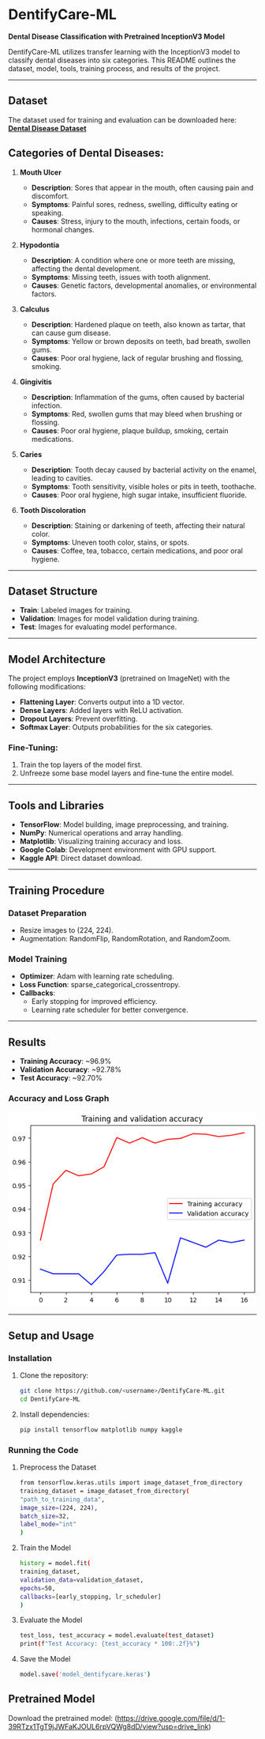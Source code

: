 # DentifyCare-ML  
**Dental Disease Classification with Pretrained InceptionV3 Model**  

DentifyCare-ML utilizes transfer learning with the InceptionV3 model to classify dental diseases into six categories. This README outlines the dataset, model, tools, training process, and results of the project.  

---

## Dataset  
The dataset used for training and evaluation can be downloaded here:  
[**Dental Disease Dataset**](https://drive.google.com/drive/folders/139hFbLExoB3QEQeYFJRJw_zQt9yjXLE1?usp=sharing)  

 
## Categories of Dental Diseases:  
1. **Mouth Ulcer**  
   - **Description**: Sores that appear in the mouth, often causing pain and discomfort.  
   - **Symptoms**: Painful sores, redness, swelling, difficulty eating or speaking.  
   - **Causes**: Stress, injury to the mouth, infections, certain foods, or hormonal changes.  

2. **Hypodontia**  
   - **Description**: A condition where one or more teeth are missing, affecting the dental development.  
   - **Symptoms**: Missing teeth, issues with tooth alignment.  
   - **Causes**: Genetic factors, developmental anomalies, or environmental factors.  

3. **Calculus**  
   - **Description**: Hardened plaque on teeth, also known as tartar, that can cause gum disease.  
   - **Symptoms**: Yellow or brown deposits on teeth, bad breath, swollen gums.  
   - **Causes**: Poor oral hygiene, lack of regular brushing and flossing, smoking.  

4. **Gingivitis**  
   - **Description**: Inflammation of the gums, often caused by bacterial infection.  
   - **Symptoms**: Red, swollen gums that may bleed when brushing or flossing.  
   - **Causes**: Poor oral hygiene, plaque buildup, smoking, certain medications.  

5. **Caries**  
   - **Description**: Tooth decay caused by bacterial activity on the enamel, leading to cavities.  
   - **Symptoms**: Tooth sensitivity, visible holes or pits in teeth, toothache.  
   - **Causes**: Poor oral hygiene, high sugar intake, insufficient fluoride.  

6. **Tooth Discoloration**  
   - **Description**: Staining or darkening of teeth, affecting their natural color.  
   - **Symptoms**: Uneven tooth color, stains, or spots.  
   - **Causes**: Coffee, tea, tobacco, certain medications, and poor oral hygiene.  


---

## Dataset Structure  
- **Train**: Labeled images for training.  
- **Validation**: Images for model validation during training.  
- **Test**: Images for evaluating model performance.  

---

## Model Architecture  
The project employs **InceptionV3** (pretrained on ImageNet) with the following modifications:  
- **Flattening Layer**: Converts output into a 1D vector.  
- **Dense Layers**: Added layers with ReLU activation.  
- **Dropout Layers**: Prevent overfitting.  
- **Softmax Layer**: Outputs probabilities for the six categories.  

### Fine-Tuning:  
1. Train the top layers of the model first.  
2. Unfreeze some base model layers and fine-tune the entire model.  

---

## Tools and Libraries  
- **TensorFlow**: Model building, image preprocessing, and training.  
- **NumPy**: Numerical operations and array handling.  
- **Matplotlib**: Visualizing training accuracy and loss.  
- **Google Colab**: Development environment with GPU support.  
- **Kaggle API**: Direct dataset download.  

---

## Training Procedure  
### Dataset Preparation  
- Resize images to (224, 224).  
- Augmentation: RandomFlip, RandomRotation, and RandomZoom.  

### Model Training  
- **Optimizer**: Adam with learning rate scheduling.  
- **Loss Function**: sparse_categorical_crossentropy.  
- **Callbacks**:  
  - Early stopping for improved efficiency.  
  - Learning rate scheduler for better convergence.  

---

## Results  
- **Training Accuracy**: ~96.9%  
- **Validation Accuracy**: ~92.78%  
- **Test Accuracy**: ~92.70%  

### Accuracy and Loss Graph  
![Accuracy and Loss Graph](accuracy_loss_plot.png)  

---

## Setup and Usage  

### Installation  
1. Clone the repository:    
    ```bash
    git clone https://github.com/<username>/DentifyCare-ML.git
    cd DentifyCare-ML
   

2. Install dependencies:
    ```bash
    pip install tensorflow matplotlib numpy kaggle

### Running the Code
1. Preprocess the Dataset
    ```bash
    from tensorflow.keras.utils import image_dataset_from_directory
    training_dataset = image_dataset_from_directory(
    "path_to_training_data",
    image_size=(224, 224),
    batch_size=32,
    label_mode="int"
    )

2. Train the Model
    ```bash
    history = model.fit(
    training_dataset,
    validation_data=validation_dataset,
    epochs=50,
    callbacks=[early_stopping, lr_scheduler]
    )

3. Evaluate the Model
    ```bash
    test_loss, test_accuracy = model.evaluate(test_dataset)
    print(f"Test Accuracy: {test_accuracy * 100:.2f}%")

4. Save the Model
    ```bash
    model.save('model_dentifycare.keras')


## Pretrained Model
Download the pretrained model: (https://drive.google.com/file/d/1-39RTzx1TgT9jJWFaKJOUL6rpVQWg8dD/view?usp=drive_link)
